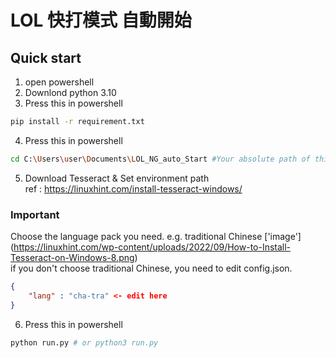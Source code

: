 # LOL 快打模式 自動開始
## Quick start
1. open powershell
2. Downlond python 3.10
3. Press this in powershell
```bash
pip install -r requirement.txt
```
4. Press this in powershell
```bash
cd C:\Users\user\Documents\LOL_NG_auto_Start #Your absolute path of this folder
```
5. Download Tesseract & Set environment path  
ref : https://linuxhint.com/install-tesseract-windows/  
### Important
Choose the language pack you need. e.g. traditional Chinese
['image'] (https://linuxhint.com/wp-content/uploads/2022/09/How-to-Install-Tesseract-on-Windows-8.png)  
if you don't choose traditional Chinese, you need to edit config.json.
```json
{
    "lang" : "cha-tra" <- edit here
}
```

6. Press this in powershell
```bash
python run.py # or python3 run.py
```